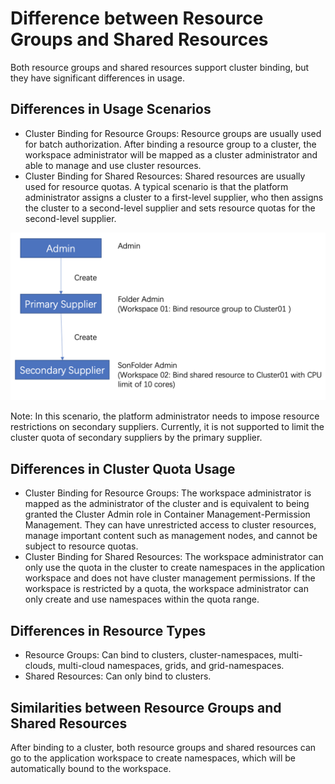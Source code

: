 # Difference between Resource Groups and Shared Resources

Both resource groups and shared resources support cluster binding, but they have significant differences in usage.

## Differences in Usage Scenarios

- Cluster Binding for Resource Groups: Resource groups are usually used for batch authorization. After binding a resource group to a cluster,
  the workspace administrator will be mapped as a cluster administrator and able to manage and use cluster resources.
- Cluster Binding for Shared Resources: Shared resources are usually used for resource quotas. A typical scenario is that the platform administrator assigns a cluster to a first-level supplier, who then assigns the cluster to a second-level supplier and sets resource quotas for the second-level supplier.

![diff](../../images/res-gp01.png)

Note: In this scenario, the platform administrator needs to impose resource restrictions on secondary suppliers.
Currently, it is not supported to limit the cluster quota of secondary suppliers by the primary supplier.

## Differences in Cluster Quota Usage

- Cluster Binding for Resource Groups: The workspace administrator is mapped as the administrator of the cluster and is equivalent to being granted the Cluster Admin role in Container Management-Permission Management. They can have unrestricted access to cluster resources, manage important content such as management nodes, and cannot be subject to resource quotas.
- Cluster Binding for Shared Resources: The workspace administrator can only use the quota in the cluster to create namespaces in the application workspace and does not have cluster management permissions. If the workspace is restricted by a quota, the workspace administrator can only create and use namespaces within the quota range.

## Differences in Resource Types

- Resource Groups: Can bind to clusters, cluster-namespaces, multi-clouds, multi-cloud namespaces, grids, and grid-namespaces.
- Shared Resources: Can only bind to clusters.

## Similarities between Resource Groups and Shared Resources

After binding to a cluster, both resource groups and shared resources can go to the application workspace to create namespaces, which will be automatically bound to the workspace.
